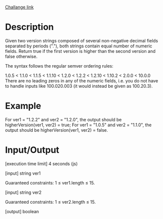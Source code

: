 [Challange link](https://codefights.com/arcade/code-arcade/lab-of-transformations/vsKRjYKv4SCjzJc8r)
# Description
Given two version strings composed of several non-negative decimal fields separated by periods ("."), both strings contain equal number of numeric fields. Return true if the first version is higher than the second version and false otherwise.

The syntax follows the regular semver ordering rules:

1.0.5 < 1.1.0 < 1.1.5 < 1.1.10 < 1.2.0 < 1.2.2
< 1.2.10 < 1.10.2 < 2.0.0 < 10.0.0
There are no leading zeros in any of the numeric fields, i.e. you do not have to handle inputs like 100.020.003 (it would instead be given as 100.20.3).

# Example

For ver1 = "1.2.2" and ver2 = "1.2.0", the output should be
higherVersion(ver1, ver2) = true;
For ver1 = "1.0.5" and ver2 = "1.1.0", the output should be
higherVersion(ver1, ver2) = false.
# Input/Output

[execution time limit] 4 seconds (js)

[input] string ver1

Guaranteed constraints:
1 ≤ ver1.length ≤ 15.

[input] string ver2

Guaranteed constraints:
1 ≤ ver2.length ≤ 15.

[output] boolean